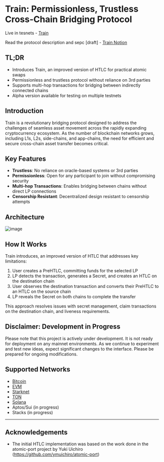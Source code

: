# Train: Permissionless, Trustless Cross-Chain Bridging Protocol

Live in tesnets - [Train](https://layerswap.io/v8)

Read the protocol description and sepc [draft] - [Train Notion](https://docs.train.tech/)

## TL;DR

- Introduces Train, an improved version of HTLC for practical atomic swaps
- Permissionless and trustless protocol without reliance on 3rd parties
- Supports multi-hop transactions for bridging between indirectly connected chains
- Alpha version available for testing on multiple testnets

## Introduction

Train is a revolutionary bridging protocol designed to address the challenges of seamless asset movement across the rapidly expanding cryptocurrency ecosystem. As the number of blockchain networks grows, including L1s, L2s, side-chains, and app-chains, the need for efficient and secure cross-chain asset transfer becomes critical.

## Key Features

- **Trustless**: No reliance on oracle-based systems or 3rd parties
- **Permissionless**: Open for any participant to join without compromising security
- **Multi-hop Transactions**: Enables bridging between chains without direct LP connections
- **Censorship Resistant**: Decentralized design resistant to censorship attempts

## Architecture

![image](https://github.com/user-attachments/assets/b9ce1642-179a-4cc2-b1c2-b137153ad66b)

## How It Works

Train introduces, an improved version of HTLC that addresses key limitations:

1. User creates a PreHTLC, committing funds for the selected LP
2. LP detects the transaction, generates a Secret, and creates an HTLC on the destination chain
3. User observes the destination transaction and converts their PreHTLC to an HTLC on the source chain
4. LP reveals the Secret on both chains to complete the transfer

This approach resolves issues with secret management, claim transactions on the destination chain, and liveness requirements.


## Disclaimer: Development in Progress

Please note that this project is actively under development. It is not ready for deployment on any mainnet environments.
As we continue to experiment and test new ideas, expect significant changes to the interface. Please be prepared for ongoing modifications.

## Supported Networks

- [Bitcoin](./chains/bitcoin/README.md)
- [EVM](./chains/evm/README.md)
- [Starknet](./chains/starknet/README.md)
- [TON](./chains/ton/README.md)
- [Solana](./chains/solana/README.md)
- Aptos/Sui (in progress)
- Stacks (in progress)

---

## Acknowledgements

- The initial HTLC implementation was based on the work done in the atomic-port project by Yuki Uichiro (https://github.com/ymuichiro/atomic-port)
